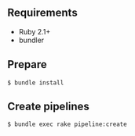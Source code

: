 ## Requirements

* Ruby 2.1+
* bundler

## Prepare

```
$ bundle install
```
## Create pipelines

```
$ bundle exec rake pipeline:create
```
